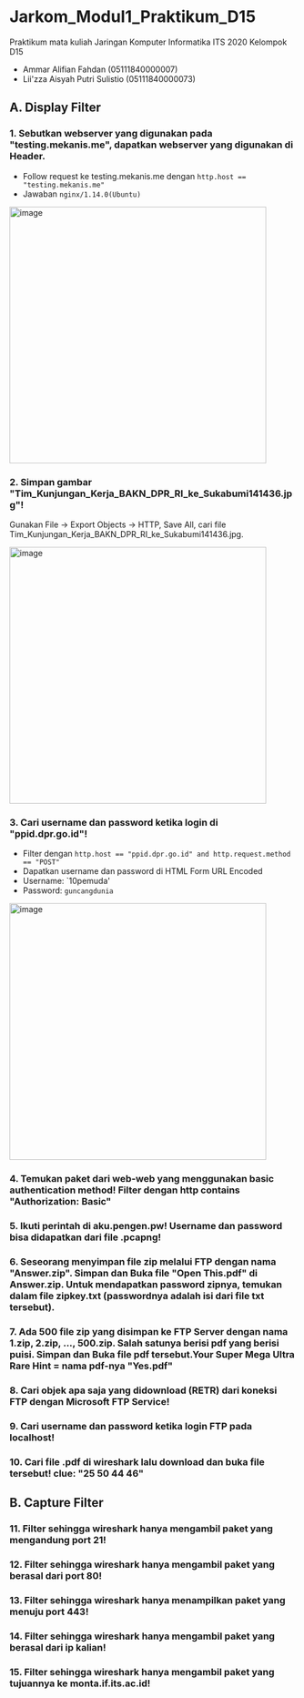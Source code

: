 # Jarkom_Modul1_Praktikum_D15
Praktikum mata kuliah Jaringan Komputer Informatika ITS 2020 Kelompok D15
- Ammar Alifian Fahdan (05111840000007)
- Lii'zza Aisyah Putri Sulistio (05111840000073)

## A. Display Filter
### 1. Sebutkan webserver yang digunakan pada "testing.mekanis.me", dapatkan webserver yang digunakan di Header.
- Follow request ke testing.mekanis.me dengan `http.host == "testing.mekanis.me"`
- Jawaban `nginx/1.14.0(Ubuntu)`

<img width="451" alt="image" src="https://user-images.githubusercontent.com/58472359/96201512-fa0b2200-0f86-11eb-95eb-4a59e7b7c1ed.png">


### 2. Simpan gambar "Tim_Kunjungan_Kerja_BAKN_DPR_RI_ke_Sukabumi141436.jpg"!
Gunakan File &#8594; Export Objects &#8594; HTTP, Save All, cari file Tim_Kunjungan_Kerja_BAKN_DPR_RI_ke_Sukabumi141436.jpg.

<img width="451" alt="image" src="https://user-images.githubusercontent.com/58472359/96201754-9a614680-0f87-11eb-80d5-36533cc71831.png">


### 3. Cari username dan password ketika login di "ppid.dpr.go.id"!
- Filter dengan `http.host == "ppid.dpr.go.id" and http.request.method == "POST"`
- Dapatkan username dan password di HTML Form URL Encoded
- Username: `10pemuda'
- Password: `guncangdunia`

<img width="451" alt="image" src="https://user-images.githubusercontent.com/58472359/96202749-3be99780-0f8a-11eb-8a1e-b36ee6376d6d.png">


### 4. Temukan paket dari web-web yang menggunakan basic authentication method! Filter dengan http contains "Authorization: Basic"
### 5. Ikuti perintah di aku.pengen.pw! Username dan password bisa didapatkan dari file .pcapng!
### 6. Seseorang menyimpan file zip melalui FTP dengan nama "Answer.zip". Simpan dan Buka file "Open This.pdf" di Answer.zip. Untuk mendapatkan password zipnya, temukan dalam file zipkey.txt (passwordnya adalah isi dari file txt tersebut).
### 7. Ada 500 file zip yang disimpan ke FTP Server dengan nama 1.zip, 2.zip, ..., 500.zip. Salah satunya berisi pdf yang berisi puisi. Simpan dan Buka file pdf tersebut.Your Super Mega Ultra Rare Hint = nama pdf-nya "Yes.pdf"
### 8. Cari objek apa saja yang didownload (RETR) dari koneksi FTP dengan Microsoft FTP Service!
### 9. Cari username dan password ketika login FTP pada localhost!
### 10. Cari file .pdf di wireshark lalu download dan buka file tersebut! clue: "25 50 44 46"

## B. Capture Filter
### 11. Filter sehingga wireshark hanya mengambil paket yang mengandung port 21!
### 12. Filter sehingga wireshark hanya mengambil paket yang berasal dari port 80!
### 13. Filter sehingga wireshark hanya menampilkan paket yang menuju port 443!
### 14. Filter sehingga wireshark hanya mengambil paket yang berasal dari ip kalian!
### 15. Filter sehingga wireshark hanya mengambil paket yang tujuannya ke monta.if.its.ac.id!
